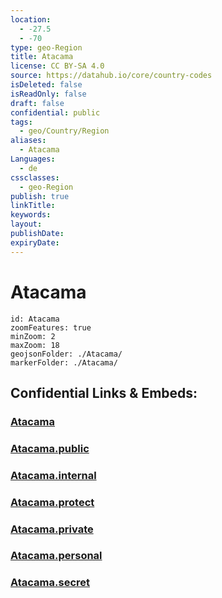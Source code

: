 ```yaml
---
location:
  - -27.5
  - -70
type: geo-Region
title: Atacama
license: CC BY-SA 4.0
source: https://datahub.io/core/country-codes
isDeleted: false
isReadOnly: false
draft: false
confidential: public
tags:
  - geo/Country/Region
aliases:
  - Atacama
Languages:
  - de
cssclasses:
  - geo-Region
publish: true
linkTitle:
keywords:
layout:
publishDate:
expiryDate:
---
```


# Atacama

```leaflet
id: Atacama
zoomFeatures: true 
minZoom: 2 
maxZoom: 18
geojsonFolder: ./Atacama/
markerFolder: ./Atacama/
```


## Confidential Links & Embeds: 

### [Atacama](/_Standards/Earth/Continent/America~South/Chile/regions~Chile/Atacama.md) 

### [Atacama.public](/_public/Earth/Continent/America~South/Chile/regions~Chile/Atacama.public.md) 

### [Atacama.internal](/_internal/Earth/Continent/America~South/Chile/regions~Chile/Atacama.internal.md) 

### [Atacama.protect](/_protect/Earth/Continent/America~South/Chile/regions~Chile/Atacama.protect.md) 

### [Atacama.private](/_private/Earth/Continent/America~South/Chile/regions~Chile/Atacama.private.md) 

### [Atacama.personal](/_personal/Earth/Continent/America~South/Chile/regions~Chile/Atacama.personal.md) 

### [Atacama.secret](/_secret/Earth/Continent/America~South/Chile/regions~Chile/Atacama.secret.md)

